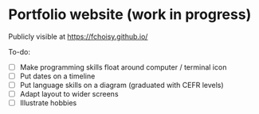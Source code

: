 # Portfolio website (work in progress)

Publicly visible at https://fchoisy.github.io/

To-do:
- [ ] Make programming skills float around computer / terminal icon
- [ ] Put dates on a timeline
- [ ] Put language skills on a diagram (graduated with CEFR levels)
- [ ] Adapt layout to wider screens
- [ ] Illustrate hobbies
